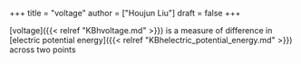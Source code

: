 +++
title = "voltage"
author = ["Houjun Liu"]
draft = false
+++

[voltage]({{< relref "KBhvoltage.md" >}}) is a measure of difference in [electric potential energy]({{< relref "KBhelectric_potential_energy.md" >}}) across two points
